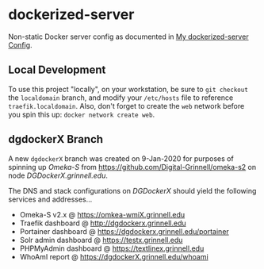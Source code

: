 # dockerized-server

Non-static Docker server config as documented in [My dockerized-server Config](https://static.grinnell.edu/blogs/McFateM/posts/042-my-dockerized-server-config).

## Local Development
To use this project "locally", on your workstation, be sure to `git checkout` the `localdomain` branch, and modify your `/etc/hosts` file to reference `traefik.localdomain`.  Also, don't forget to create the `web` network before you spin this up: `docker network create web`.

## dgdockerX Branch
A new `dgdockerX` branch was created on 9-Jan-2020 for purposes of spinning up _Omeka-S_ from https://github.com/Digital-Grinnell/omeka-s2 on node _DGDockerX.grinnell.edu_.

The DNS and stack configurations on _DGDockerX_ should yield the following services and addresses...

  - Omeka-S v2.x @ https://omkea-wmiX.grinnell.edu
  - Traefik dashboard @ http://dgdockerx.grinnell.edu
  - Portainer dashboard @ https://dgdockerx.grinnell.edu/portainer
  - Solr admin dashboard @ https://testx.grinnell.edu
  - PHPMyAdmin dashboard @ https://textlinex.grinnell.edu     
  - WhoAmI report @ https://dgdockerX.grinnell.edu/whoami             
